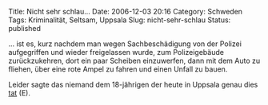 Title: Nicht sehr schlau...
Date: 2006-12-03 20:16
Category: Schweden
Tags: Kriminalität, Seltsam, Uppsala
Slug: nicht-sehr-schlau
Status: published

... ist es, kurz nachdem man wegen Sachbeschädigung von der Polizei
aufgegriffen und wieder freigelassen wurde, zum Polizeigebäude
zurückzukehren, dort ein paar Scheiben einzuwerfen, dann mit dem Auto zu
fliehen, über eine rote Ampel zu fahren und einen Unfall zu bauen.

Leider sagte das niemand dem 18-jährigen der heute in Uppsala genau dies
[tat](http://www.thelocal.se/5679/20061203/) (E).

